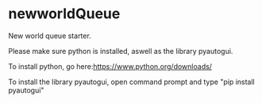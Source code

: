 # newworldQueue
New world queue starter. 

Please make sure python is installed, aswell as the library pyautogui.

To install python, go here:https://www.python.org/downloads/

To install the library pyautogui, open command prompt and type "pip install pyautogui"
